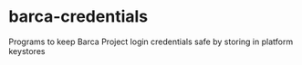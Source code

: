 # barca-credentials
Programs to keep Barca Project login credentials safe by storing in platform keystores
